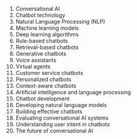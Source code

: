 1. Conversational AI
2. Chatbot technology
3. Natural Language Processing (NLP)
4. Machine learning models
5. Deep learning algorithms
6. Rule-based chatbots
7. Retrieval-based chatbots
8. Generative chatbots
9. Voice assistants
10. Virtual agents
11. Customer service chatbots
12. Personalized chatbots
13. Context-aware chatbots
14. Artificial intelligence and language processing
15. Chatbot development
16. Developing natural language models
17. Building effective chatbots
18. Evaluating conversational AI systems
19. Understanding user intent in chatbots
20. The future of conversational AI


